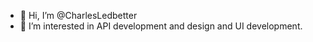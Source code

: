 - 👋 Hi, I’m @CharlesLedbetter
- 👀 I’m interested in API development and design and UI development.



<!---
I have always had a passion for technology and technical problem solving. As a software engineer I am fortunate enough 
to be able to focus on both of those passions on a daily basis. In my previous career in live event production I had 
the opportunity to hone my problem solving skills through the unique and technically challenging problems that my 
team and I would often have to deal with in an ad hoc manner. As a software engineer I have developed an appreciation 
for preemptivly solving technical problems through a focus on clean code, software development best practices, and 
agile planning.
--->
